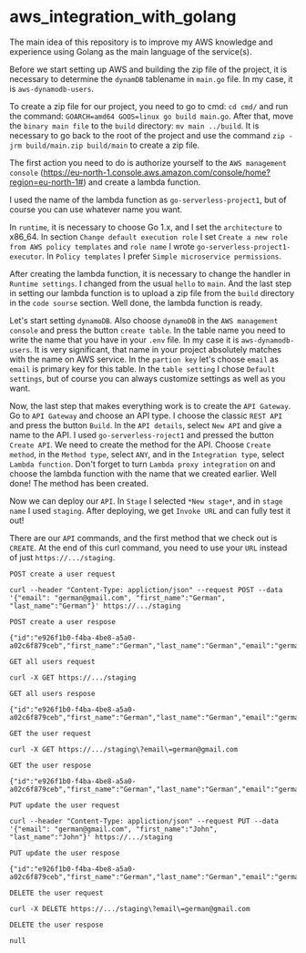# aws_integration_with_golang

The main idea of this repository is to improve my AWS knowledge and experience using Golang as the main language of the service(s).

Before we start setting up AWS and building the zip file of the project, it is necessary to determine the `dynamDB` tablename in `main.go` file. In my case, it is `aws-dynamodb-users`.

To create a zip file for our project, you need to go to cmd: `cd cmd/` and run the command: `GOARCH=amd64 GOOS=linux go build main.go`. After that, move the `binary main file` to the `build` directory: `mv main ../build`. It is necessary to go back to the root of the project and use the command `zip -jrm build/main.zip build/main` to create a zip file.

The first action you need to do is authorize yourself to the `AWS management console` (https://eu-north-1.console.aws.amazon.com/console/home?region=eu-north-1#) and create a lambda function.

I used the name of the lambda function as `go-serverless-project1`, but of course you can use whatever name you want.

In `runtime`, it is necessary to choose Go 1.x, and I set the `architecture` to x86_64. In section `Change default execution role` I set `Create a new role from AWS policy templates` and `role name` I wrote `go-serverless-project1-executor`. In `Policy templates` I prefer `Simple microservice permissions`.

After creating the lambda function, it is necessary to change the handler in `Runtime settings`. I changed from the usual `hello` to `main`. And the last step in setting our lambda function is to upload a zip file from the `build` directory in the `code sourse` section. Well done, the lambda function is ready.

Let's start setting `dynamoDB`. Also choose `dynamoDB` in the `AWS management console` and press the button `create table`. In the table name you need to write the name that you have in your `.env` file. In my case it is `aws-dynamodb-users`. It is very significant, that name in your project absolutely matches with the name on AWS service. In the `partion key` let's choose `email` as `email` is primary key for this table. In the `table setting` I chose `Default settings`, but of course you can always customize settings as well as you want.

Now, the last step that makes everything work is to create the `API Gateway`. Go to `API Gateway` and choose an API type. I choose the classic `REST API` and press the button `Build`. In the `API details`, select `New API` and give a name to the API. I used `go-serverless-roject1` and pressed the button `Create API`. We need to create the method for the API. Choose `Create method`, in the `Method type`, select `ANY`, and in the `Integration type`, select `Lambda function`. Don't forget to turn `Lambda proxy integration` on and choose the lambda function with the name that we created earlier. Well done! The method has been created.

Now we can deploy our `API`. In `Stage` I selected `*New stage*`, and in `stage name` I used `staging`. After deploying, we get `Invoke URL` and can fully test it out!

There are our `API` commands, and the first method that we check out is `CREATE`. At the end of this curl command, you need to use your `URL` instead of just `https://.../staging`.

`POST create a user request`
```
curl --header "Content-Type: appliction/json" --request POST --data '{"email": "german@gmail.com", "first_name":"German", "last_name":"German"}' https://.../staging
```

`POST create a user respose`
```
{"id":"e926f1b0-f4ba-4be8-a5a0-a02c6f879ceb","first_name":"German","last_name":"German","email":"german@gmail.com"}
```

`GET all users request`
```
curl -X GET https://.../staging
```

`GET all users respose`
```
{"id":"e926f1b0-f4ba-4be8-a5a0-a02c6f879ceb","first_name":"German","last_name":"German","email":"german@gmail.com"}
```

`GET the user request`
```
curl -X GET https://.../staging\?email\=german@gmail.com
```

`GET the user respose`
```
{"id":"e926f1b0-f4ba-4be8-a5a0-a02c6f879ceb","first_name":"German","last_name":"German","email":"german@gmail.com"}
```
 
`PUT update the user request`
```
curl --header "Content-Type: appliction/json" --request PUT --data '{"email": "german@gmail.com", "first_name":"John", "last_name":"John"}' https://.../staging
```

`PUT update the user respose`
```
{"id":"e926f1b0-f4ba-4be8-a5a0-a02c6f879ceb","first_name":"German","last_name":"German","email":"german@gmail.com"}
```

`DELETE the user request`
```
curl -X DELETE https://.../staging\?email\=german@gmail.com
```

`DELETE the user respose`
```
null
```



